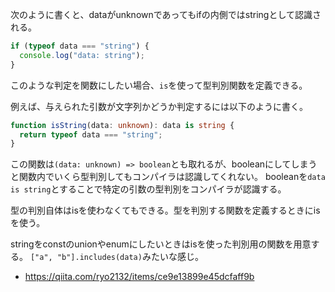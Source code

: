 次のように書くと、dataがunknownであってもifの内側ではstringとして認識される。

```ts
if (typeof data === "string") {
  console.log("data: string");
}
```

このような判定を関数にしたい場合、`is`を使って型判別関数を定義できる。

例えば、与えられた引数が文字列かどうか判定するには以下のように書く。

```ts
function isString(data: unknown): data is string {
  return typeof data === "string";
}
```

この関数は`(data: unknown) => boolean`とも取れるが、booleanにしてしまうと関数内でいくら型判別してもコンパイラは認識してくれない。
booleanを`data is string`とすることで特定の引数の型判別をコンパイラが認識する。

型の判別自体はisを使わなくてもできる。型を判別する関数を定義するときにisを使う。

stringをconstのunionやenumにしたいときはisを使った判別用の関数を用意する。
`["a", "b"].includes(data)`みたいな感じ。

- https://qiita.com/ryo2132/items/ce9e13899e45dcfaff9b
